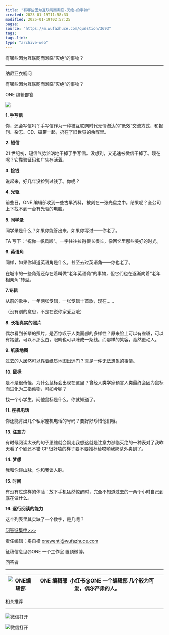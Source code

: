 ```yaml
---
title: "有哪些因为互联网而濒临-灭绝-的事物"
created: 2023-01-19T11:58:33
modified: 2025-01-19T02:57:25
pagse:
source: "https://m.wufazhuce.com/question/3693"
tags:
tags-link:
type: "archive-web"
---
```


有哪些因为互联网而濒临“灭绝”的事物？

---

纳尼亚衣橱问

有哪些因为互联网而濒临“灭绝”的事物？

ONE 编辑部答

![](http://image.wufazhuce.com/FuMHI4fC0c5gLu-jDUMENo-qbIfT)

**1\. 手写信**

你，还会写信吗？手写信作为一种被互联网时代无情淘汰的“低效”交流方式，和报刊、杂志、CD、磁带一起，扔在了旧世界的余晖里。

**2\. 短信**

21 世纪初，短信气势汹汹地干掉了手写信。没想到，又迅速被微信干掉了。现在呢？它靠验证码和广告存活着。

**3\. 捡钱**

说起来，好几年没捡到过钱了。你呢？

**4\. 光驱**

前些日，ONE 编辑部收到一些古早资料，被刻在一张光盘之中。结果呢？全公司上下找不到一台有光驱的电脑。

**5\. 同学录**

同学录是什么？如果你能答出来，如果你写过——你老了。

TA 写下：“祝你一帆风顺”。一字往往拉得很长很长，像回忆里那些美好的时光。

**6\. 英语角**

同样，如果你知道英语角是什么，甚至去过英语角——你也老了。

在城市的一些角落还存在着叫做“老年英语角”的事物，但它们也在逐渐向着“老年相亲角”转型。

**7.专辑**

从前的歌手，一年两张专辑，一张专辑十首歌，现在……

（没有别的意思，不是在说你家爱豆哦）

**8\. 长相真实的照片**

偶尔看到长辈的照片，是否惊叹于人类面部的多样性？原来脸上可以有雀斑，可以有褶皱，可以不那么白，眼睛也可以眯成一条线。而那样的笑容，竟然更动人。

**9\. 纸质地图**

过去的人居然可以靠着纸质地图出远门？真是一件无法想象的事情。

**10\. 鼠标**

是不是很奇怪，为什么鼠标会出现在这里？曾经人类学家预言人类最终会因为鼠标而进化为二指动物，可如今呢？

找一个小学生，问他鼠标是什么，你就知道了。

**11\. 座机电话**

你还能背出几个私家座机电话的号码？要好好珍惜他们哦。

**13\. 注意力**

有时候阅读太长的句子思维就会飘走我想这就是注意力濒临灭绝的一种表对了我昨天看了个剧还不错 CP 很好嗑的样子要不要推荐给哎哟我奶茶外卖到了。

**14\. 梦想**

我和你谈山脉，你和我谈人脉。

**15\. 时间**

有没有过这样的体验：放下手机猛然惊醒时，完全不知道过去的一两个小时自己到底在做什么。

**16\. 逐行阅读的能力**

这个列表里其实缺了一个数字，是几呢？

[问答征集中>>>](https://jinshuju.net/f/H4SS9U)

责任编辑：舟自横 onewenti@wufazhuce.com

征稿信息见@ONE 一个工作室 置顶微博。

回答者

---

| ![ONE编辑部](http://image.wufazhuce.com/FvSMJiVyijX8G4BFHwhvDprO5yvW) | ONE 编辑部  小红书@ONE 一个编辑部  几个较为可爱，偶尔严肃的人。 |  |
| --- | --- | --- |

相关推荐

---

![微信打开](http://image.wufazhuce.com/share_to_weixin_top.png)

![微信打开](http://image.wufazhuce.com/notice_share.png)
